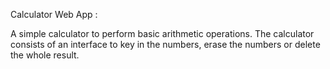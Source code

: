 Calculator Web App :

 A simple calculator to perform basic arithmetic operations. The calculator consists of an interface to key in the numbers, erase the numbers or delete the whole result.
